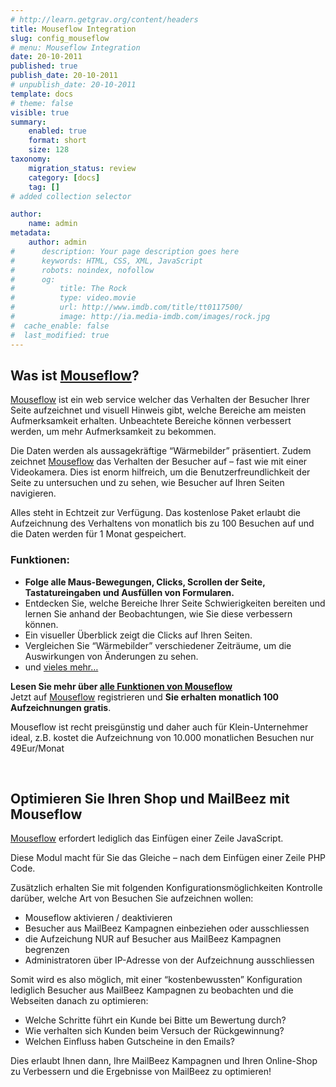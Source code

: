 ```yaml
---
# http://learn.getgrav.org/content/headers
title: Mouseflow Integration
slug: config_mouseflow
# menu: Mouseflow Integration
date: 20-10-2011
published: true
publish_date: 20-10-2011
# unpublish_date: 20-10-2011
template: docs
# theme: false
visible: true
summary:
    enabled: true
    format: short
    size: 128
taxonomy:
    migration_status: review
    category: [docs]
    tag: []
# added collection selector

author:
    name: admin
metadata:
    author: admin
#      description: Your page description goes here
#      keywords: HTML, CSS, XML, JavaScript
#      robots: noindex, nofollow
#      og:
#          title: The Rock
#          type: video.movie
#          url: http://www.imdb.com/title/tt0117500/
#          image: http://ia.media-imdb.com/images/rock.jpg
#  cache_enable: false
#  last_modified: true
---
```


## Was ist [Mouseflow](http://localhost/wordpress_mailbeez_EOL/wp-content/plugins/adrotate/adrotate-out.php?track=OSwwLDAsaHR0cDovL3d3dy5zaGFyZWFzYWxlLmNvbS9yLmNmbT9iPTIyOTA5NiZhbXA7dT00NTAwNjEmYW1wO209MjcxODImYW1wO3VybGxpbms9JmFtcDthZmZ0cmFjaz0)?

[Mouseflow](http://localhost/wordpress_mailbeez_EOL/wp-content/plugins/adrotate/adrotate-out.php?track=OSwwLDAsaHR0cDovL3d3dy5zaGFyZWFzYWxlLmNvbS9yLmNmbT9iPTIyOTA5NiZhbXA7dT00NTAwNjEmYW1wO209MjcxODImYW1wO3VybGxpbms9JmFtcDthZmZ0cmFjaz0) ist ein web service welcher das Verhalten der Besucher Ihrer Seite aufzeichnet und visuell Hinweis gibt, welche Bereiche am meisten Aufmerksamkeit erhalten. Unbeachtete Bereiche können verbessert werden, um mehr Aufmerksamkeit zu bekommen.

Die Daten werden als aussagekräftige “Wärmebilder” präsentiert. Zudem zeichnet [Mouseflow](http://localhost/wordpress_mailbeez_EOL/wp-content/plugins/adrotate/adrotate-out.php?track=OSwwLDAsaHR0cDovL3d3dy5zaGFyZWFzYWxlLmNvbS9yLmNmbT9iPTIyOTA5NiZhbXA7dT00NTAwNjEmYW1wO209MjcxODImYW1wO3VybGxpbms9JmFtcDthZmZ0cmFjaz0) das Verhalten der Besucher auf – fast wie mit einer Videokamera. Dies ist enorm hilfreich, um die Benutzerfreundlichkeit der Seite zu untersuchen und zu sehen, wie Besucher auf Ihren Seiten navigieren.

Alles steht in Echtzeit zur Verfügung. Das kostenlose Paket erlaubt die Aufzeichnung des Verhaltens von monatlich bis zu 100 Besuchen auf und die Daten werden für 1 Monat gespeichert.

### Funktionen:

- **Folge alle Maus-Bewegungen, Clicks, Scrollen der Seite, Tastatureingaben und Ausfüllen von Formularen.**
- Entdecken Sie, welche Bereiche Ihrer Seite Schwierigkeiten bereiten und lernen Sie anhand der Beobachtungen, wie Sie diese verbessern können.
- Ein visueller Überblick zeigt die Clicks auf Ihren Seiten.
- Vergleichen Sie “Wärmebilder” verschiedener Zeiträume, um die Auswirkungen von Änderungen zu sehen.
- und [vieles mehr…](http://localhost/wordpress_mailbeez_EOL/wp-content/plugins/adrotate/adrotate-out.php?track=MTAsMCwwLGh0dHA6Ly93d3cuc2hhcmVhc2FsZS5jb20vci5jZm0/dT00NTAwNjEmYW1wO2I9MjI5MDk2JmFtcDttPTI3MTgyJmFtcDthZmZ0cmFjaz0mYW1wO3VybGxpbms9bW91c2VmbG93JTJFY29tJTJGZmVhdHVyZXM)

**Lesen Sie mehr über [alle Funktionen von Mouseflow](http://localhost/wordpress_mailbeez_EOL/wp-content/plugins/adrotate/adrotate-out.php?track=MTAsMCwwLGh0dHA6Ly93d3cuc2hhcmVhc2FsZS5jb20vci5jZm0/dT00NTAwNjEmYW1wO2I9MjI5MDk2JmFtcDttPTI3MTgyJmFtcDthZmZ0cmFjaz0mYW1wO3VybGxpbms9bW91c2VmbG93JTJFY29tJTJGZmVhdHVyZXM)**  
 Jetzt auf [Mouseflow](http://localhost/wordpress_mailbeez_EOL/wp-content/plugins/adrotate/adrotate-out.php?track=OSwwLDAsaHR0cDovL3d3dy5zaGFyZWFzYWxlLmNvbS9yLmNmbT9iPTIyOTA5NiZhbXA7dT00NTAwNjEmYW1wO209MjcxODImYW1wO3VybGxpbms9JmFtcDthZmZ0cmFjaz0) registrieren und **Sie erhalten monatlich 100 Aufzeichnungen gratis**.

Mouseflow ist recht preisgünstig und daher auch für Klein-Unternehmer ideal, z.B. kostet die Aufzeichnung von 10.000 monatlichen Besuchen nur 49Eur/Monat

 

## Optimieren Sie Ihren Shop und MailBeez mit Mouseflow

[Mouseflow](http://localhost/wordpress_mailbeez_EOL/wp-content/plugins/adrotate/adrotate-out.php?track=OSwwLDAsaHR0cDovL3d3dy5zaGFyZWFzYWxlLmNvbS9yLmNmbT9iPTIyOTA5NiZhbXA7dT00NTAwNjEmYW1wO209MjcxODImYW1wO3VybGxpbms9JmFtcDthZmZ0cmFjaz0) erfordert lediglich das Einfügen einer Zeile JavaScript.

Diese Modul macht für Sie das Gleiche – nach dem Einfügen einer Zeile PHP Code.

Zusätzlich erhalten Sie mit folgenden Konfigurationsmöglichkeiten Kontrolle darüber, welche Art von Besuchen Sie aufzeichnen wollen:

- Mouseflow aktivieren / deaktivieren
- Besucher aus MailBeez Kampagnen einbeziehen oder ausschliessen
- die Aufzeichung NUR auf Besucher aus MailBeez Kampagnen begrenzen
- Administratoren über IP-Adresse von der Aufzeichnung ausschliessen

Somit wird es also möglich, mit einer “kostenbewussten” Konfiguration lediglich Besucher aus MailBeez Kampagnen zu beobachten und die Webseiten danach zu optimieren:

- Welche Schritte führt ein Kunde bei Bitte um Bewertung durch?
- Wie verhalten sich Kunden beim Versuch der Rückgewinnung?
- Welchen Einfluss haben Gutscheine in den Emails?

Dies erlaubt Ihnen dann, Ihre MailBeez Kampagnen und Ihren Online-Shop zu Verbessern und die Ergebnisse von MailBeez zu optimieren!
